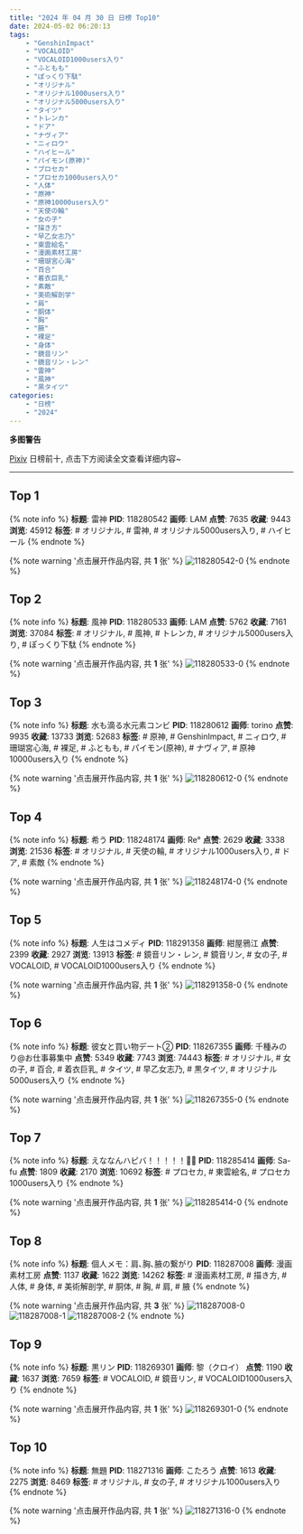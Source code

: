 ```yaml
---
title: "2024 年 04 月 30 日 日榜 Top10"
date: 2024-05-02 06:20:13
tags:
    - "GenshinImpact"
    - "VOCALOID"
    - "VOCALOID1000users入り"
    - "ふともも"
    - "ぽっくり下駄"
    - "オリジナル"
    - "オリジナル1000users入り"
    - "オリジナル5000users入り"
    - "タイツ"
    - "トレンカ"
    - "ドア"
    - "ナヴィア"
    - "ニィロウ"
    - "ハイヒール"
    - "パイモン(原神)"
    - "プロセカ"
    - "プロセカ1000users入り"
    - "人体"
    - "原神"
    - "原神10000users入り"
    - "天使の輪"
    - "女の子"
    - "描き方"
    - "早乙女志乃"
    - "東雲絵名"
    - "漫画素材工房"
    - "珊瑚宮心海"
    - "百合"
    - "着衣巨乳"
    - "素敵"
    - "美術解剖学"
    - "肩"
    - "胴体"
    - "胸"
    - "腋"
    - "裸足"
    - "身体"
    - "鏡音リン"
    - "鏡音リン・レン"
    - "雷神"
    - "風神"
    - "黒タイツ"
categories:
    - "日榜"
    - "2024"
---
```


<i class="fa fa-triangle-exclamation"></i>**多图警告**<i class="fa fa-triangle-exclamation"></i>

[Pixiv](https://www.pixiv.net/) 日榜前十, 点击下方阅读全文查看详细内容~

<!-- more -->

---

## Top 1

{% note info %}
**标题**: 雷神
**PID**: 118280542 **画师**: LAM
**点赞**: 7635 **收藏**: 9443 **浏览**: 45912
**标签**: # オリジナル, # 雷神, # オリジナル5000users入り, # ハイヒール
{% endnote %}

{% note warning '点击展开作品内容, 共 **1** 张' %}
![118280542-0](https://i.pixiv.re/img-original/img/2024/04/30/00/00/13/118280542_p0.png)
{% endnote %}

## Top 2

{% note info %}
**标题**: 風神
**PID**: 118280533 **画师**: LAM
**点赞**: 5762 **收藏**: 7161 **浏览**: 37084
**标签**: # オリジナル, # 風神, # トレンカ, # オリジナル5000users入り, # ぽっくり下駄
{% endnote %}

{% note warning '点击展开作品内容, 共 **1** 张' %}
![118280533-0](https://i.pixiv.re/img-original/img/2024/04/30/00/00/11/118280533_p0.png)
{% endnote %}

## Top 3

{% note info %}
**标题**: 水も滴る水元素コンビ
**PID**: 118280612 **画师**: torino
**点赞**: 9935 **收藏**: 13733 **浏览**: 52683
**标签**: # 原神, # GenshinImpact, # ニィロウ, # 珊瑚宮心海, # 裸足, # ふともも, # パイモン(原神), # ナヴィア, # 原神10000users入り
{% endnote %}

{% note warning '点击展开作品内容, 共 **1** 张' %}
![118280612-0](https://i.pixiv.re/img-original/img/2024/04/30/00/00/26/118280612_p0.jpg)
{% endnote %}

## Top 4

{% note info %}
**标题**: 希う
**PID**: 118248174 **画师**: Re°
**点赞**: 2629 **收藏**: 3338 **浏览**: 21536
**标签**: # オリジナル, # 天使の輪, # オリジナル1000users入り, # ドア, # 素敵
{% endnote %}

{% note warning '点击展开作品内容, 共 **1** 张' %}
![118248174-0](https://i.pixiv.re/img-original/img/2024/04/29/00/00/23/118248174_p0.png)
{% endnote %}

## Top 5

{% note info %}
**标题**: 人生はコメディ
**PID**: 118291358 **画师**: 紺屋鴉江
**点赞**: 2399 **收藏**: 2927 **浏览**: 13913
**标签**: # 鏡音リン・レン, # 鏡音リン, # 女の子, # VOCALOID, # VOCALOID1000users入り
{% endnote %}

{% note warning '点击展开作品内容, 共 **1** 张' %}
![118291358-0](https://i.pixiv.re/img-original/img/2024/04/30/11/31/29/118291358_p0.jpg)
{% endnote %}

## Top 6

{% note info %}
**标题**: 彼女と買い物デート②
**PID**: 118267355 **画师**: 千種みのり@お仕事募集中
**点赞**: 5349 **收藏**: 7743 **浏览**: 74443
**标签**: # オリジナル, # 女の子, # 百合, # 着衣巨乳, # タイツ, # 早乙女志乃, # 黒タイツ, # オリジナル5000users入り
{% endnote %}

{% note warning '点击展开作品内容, 共 **1** 张' %}
![118267355-0](https://i.pixiv.re/img-original/img/2024/04/29/17/29/12/118267355_p0.jpg)
{% endnote %}

## Top 7

{% note info %}
**标题**: えななんハピバ！！！！！🎂🎉
**PID**: 118285414 **画师**: Sa-fu
**点赞**: 1809 **收藏**: 2170 **浏览**: 10692
**标签**: # プロセカ, # 東雲絵名, # プロセカ1000users入り
{% endnote %}

{% note warning '点击展开作品内容, 共 **1** 张' %}
![118285414-0](https://i.pixiv.re/img-original/img/2024/04/30/03/17/58/118285414_p0.jpg)
{% endnote %}

## Top 8

{% note info %}
**标题**: 個人メモ：肩､胸､腋の繋がり
**PID**: 118287008 **画师**: 漫画素材工房
**点赞**: 1137 **收藏**: 1622 **浏览**: 14262
**标签**: # 漫画素材工房, # 描き方, # 人体, # 身体, # 美術解剖学, # 胴体, # 胸, # 肩, # 腋
{% endnote %}

{% note warning '点击展开作品内容, 共 **3** 张' %}
![118287008-0](https://i.pixiv.re/img-original/img/2024/04/30/05/49/02/118287008_p0.jpg)
![118287008-1](https://i.pixiv.re/img-original/img/2024/04/30/05/49/02/118287008_p1.jpg)
![118287008-2](https://i.pixiv.re/img-original/img/2024/04/30/05/49/02/118287008_p2.jpg)
{% endnote %}

## Top 9

{% note info %}
**标题**: 黒リン
**PID**: 118269301 **画师**: 黎（クロイ）
**点赞**: 1190 **收藏**: 1637 **浏览**: 7659
**标签**: # VOCALOID, # 鏡音リン, # VOCALOID1000users入り
{% endnote %}

{% note warning '点击展开作品内容, 共 **1** 张' %}
![118269301-0](https://i.pixiv.re/img-original/img/2024/04/29/18/38/29/118269301_p0.jpg)
{% endnote %}

## Top 10

{% note info %}
**标题**: 無題
**PID**: 118271316 **画师**: こたろう
**点赞**: 1613 **收藏**: 2275 **浏览**: 8469
**标签**: # オリジナル, # 女の子, # オリジナル1000users入り
{% endnote %}

{% note warning '点击展开作品内容, 共 **1** 张' %}
![118271316-0](https://i.pixiv.re/img-original/img/2024/04/29/19/45/37/118271316_p0.png)
{% endnote %}
